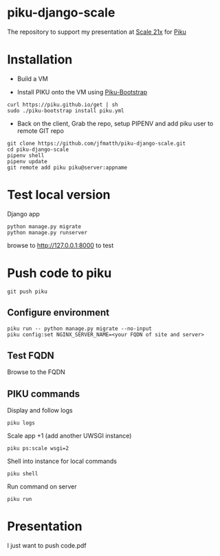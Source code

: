 # piku-django-scale

The repository to support my presentation at [Scale 21x](https://www.socallinuxexpo.org/scale/21x) for [Piku](https://github.com/piku/piku)

# Installation
- Build a VM

- Install PIKU onto the VM using [Piku-Bootstrap](https://github.com/piku/piku-bootstrap)  

```
curl https://piku.github.io/get | sh
sudo ./piku-bootstrap install piku.yml
```

-  Back on the client, Grab the repo, setup PIPENV and add piku user to remote GIT repo
```
git clone https://github.com/jfmatth/piku-django-scale.git
cd piku-django-scale
pipenv shell
pipenv update
git remote add piku piku@server:appname
```

# Test local version
Django app  
```
python manage.py migrate
python manage.py runserver
```
browse to http://127.0.0.1:8000 to test


# Push code to piku
```
git push piku
```

## Configure environment
```
piku run -- python manage.py migrate --no-input
piku config:set NGINX_SERVER_NAME=<your FQDN of site and server>
```

## Test FQDN
Browse to the FQDN

## PIKU commands

Display and follow logs
```
piku logs
```

Scale app +1 (add another UWSGI instance)
```
piku ps:scale wsgi=2
```

Shell into instance for local commands
```
piku shell
```

Run command on server
```
piku run
```


# Presentation

I just want to push code.pdf
